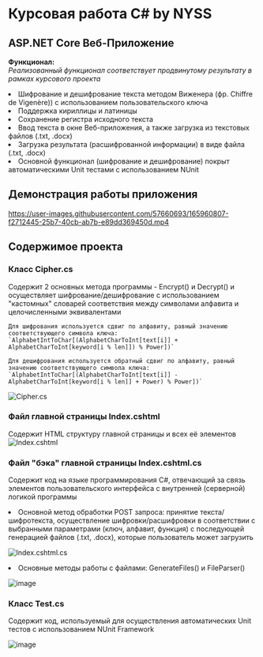 # Курсовая работа C# by NYSS

## ASP.NET Core Веб-Приложение
  <b>Функционал:</b>
  <br><i>Реализованный функционал соответствует продвинутому результату в рамках курсового проекта</i>
  <li>Шифрование и дешифрование текста методом Виженера (фр. Chiffre de Vigenère)) с использованием пользовательского ключа
  <li>Поддержка кириллицы и латиницы
  <li>Сохранение регистра исходного текста
  <li>Ввод текста в окне Веб-приложения, а также загрузка из текстовых файлов (.txt, .docx)
  <li>Загрузка результата (расшифрованной информации) в виде файла (.txt, .docx)
  <li>Основной функционал (шифрование и дешифрование) покрыт автоматическими Unit тестами с использованием NUnit
    
## Демонстрация работы приложения
https://user-images.githubusercontent.com/57660693/165960807-f2712445-25b7-40cb-ab7b-e89dd369450d.mp4

## Содержимое проекта
    
  ### Класс Cipher.cs
Содержит 2 основных метода программы - Encrypt() и Decrypt() и осуществляет шифрование/дешифрование с использованием "кастомных" словарей соответствия между символами алфавита и целочисленными эквивалентами

    Для шифрования используется сдвиг по алфавиту, равный значению соответствующего символа ключа:
    `AlphabetIntToChar[(AlphabetCharToInt[text[i]] + AlphabetCharToInt[keyword[i % len]]) % Power])`
    
    Для дешифрования используется обратный сдвиг по алфавиту, равный значению соответствующего символа ключа:  
    `AlphabetIntToChar[(AlphabetCharToInt[text[i]] - AlphabetCharToInt[keyword[i % len]] + Power) % Power])`
![Cipher.cs](https://user-images.githubusercontent.com/57660693/165961560-d9a7b38c-0d9d-4512-b8dd-8240bc94e09f.png)
    
  ### Файл главной страницы Index.cshtml
Содержит HTML структуру главной страницы и всех её элементов
![Index.cshtml](https://user-images.githubusercontent.com/57660693/165952629-a3772e26-71cf-41e5-bfa0-d08074d1b3cb.png)
    
  ### Файл "бэка" главной страницы Index.cshtml.cs
Содержит код на языке программирования C#, отвечающий за связь элементов пользовательского интерфейса с внутренней (серверной) логикой программы 
<li>Основной метод обработки POST запроса: принятие текста/шифротекста, осуществление шифровки/расшифровки в соответствии с выбранными параметрами (ключ, алфавит, функция) с последующей генерацией файлов (.txt, .docx), которые пользователь может загрузить

![Index.cshtml.cs](https://user-images.githubusercontent.com/57660693/165953728-0acd0239-490a-467b-966d-c1a32fede051.png)

<li>Основные методы работы с файлами: GenerateFiles() и FileParser()

![image](https://user-images.githubusercontent.com/57660693/165954155-0c4d2844-ca2b-428f-a58c-beb7ce456bc2.png)
  
  ### Класс Test.cs
Содержит код, используемый для осуществления автоматических Unit тестов с использованием NUnit Framework
  
![image](https://user-images.githubusercontent.com/57660693/165954770-a77aadbc-12ca-4e18-a75e-2017e94f4e56.png)
